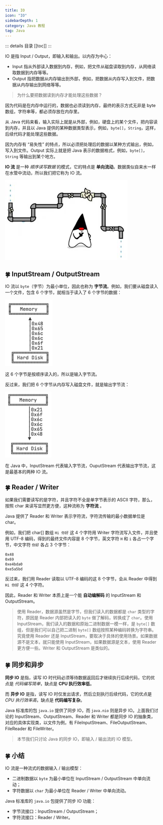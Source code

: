 ```yaml
---
title: IO
icon: "IO"
sidebarDepth: 1
category: Java 教程
tag: Java
---
```


::: details 目录
[[toc]]
:::

IO 是指 Input / Output，即输入和输出。以内存为中心：

- Input 指从外部读入数据到内存，例如，把文件从磁盘读取到内存，从网络读取数据到内存等等。
- Output 指把数据从内存输出到外部，例如，把数据从内存写入到文件，把数据从内存输出到网络等等。

> 为什么要把数据读到内存才能处理这些数据？

因为代码是在内存中运行的，数据也必须读到内存，最终的表示方式无非是 byte 数组，字符串等，都必须存放在内存里。

从 Java 代码来看，输入实际上就是从外部，例如，硬盘上的某个文件，把内容读到内存，并且以 Java 提供的某种数据类型表示，例如，`byte[]`，`String`，这样，后续代码才能处理这些数据。

因为内存有 “易失性” 的特点，所以必须把处理后的数据以某种方式输出，例如，写入到文件。Output 实际上就是把 Java 表示的数据格式，例如，`byte[]`，`String` 等输出到某个地方。

**IO 流** 是一种 _顺序读写数据_ 的模式，它的特点是 **单向流动**。数据类似自来水一样在水管中流动，所以我们把它称为 IO 流。

![](assets/20221123100417.png)

## 🍀 InputStream / OutputStream

IO 流以 `byte`（字节）为最小单位，因此也称为 **字节流**。例如，我们要从磁盘读入一个文件，包含 6 个字节，就相当于读入了 6 个字节的数据：

![](assets/20221123100441.png)

这 6 个字节是按顺序读入的，所以是输入字节流。

反过来，我们把 6 个字节从内存写入磁盘文件，就是输出字节流：

![](assets/20221123100507.png)

在 Java 中，InputStream 代表输入字节流，OuputStream 代表输出字节流，这是最基本的两种 IO 流。

## 🍀 Reader / Writer

如果我们需要读写的是字符，并且字符不全是单字节表示的 ASCII 字符，那么，按照 char 来读写显然更方便，这种流称为 **字符流** 。

Java 提供了 Reader 和 Writer 表示字符流，字符流传输的最小数据单位是 char。

例如，我们把 char[] 数组 `Hi 你好` 这 4 个字符用 Writer 字符流写入文件，并且使用 UTF-8 编码，得到的最终文件内容是 8 个字节，英文字符 `H` 和 `i` 各占一个字节，中文字符 `你好` 各占 3 个字节：

```
0x48
0x69
0xe4bda0
0xe5a5bd
```

反过来，我们用 Reader 读取以 UTF-8 编码的这 8 个字节，会从 Reader 中得到 `Hi 你好` 这 4 个字符。

因此，Reader 和 Writer 本质上是一个能 **自动编解码** 的 InputStream 和 OutputStream。

> 使用 Reader，数据源虽然是字节，但我们读入的数据都是 `char` 类型的字符，原因是 Reader 内部把读入的 `byte` 做了解码，转换成了 `char`。使用 InputStream，我们读入的数据和原始二进制数据一模一样，是 `byte[]` 数组，但是我们可以自己把二进制 `byte[]` 数组按照某种编码转换为字符串。究竟使用 Reader 还是 InputStream，要取决于具体的使用场景。如果数据源不是文本，就只能使用 InputStream，如果数据源是文本，使用 Reader 更方便一些。Writer 和 OutputStream 是类似的。

## 🍀 同步和异步

**同步 IO** 是指，读写 IO 时代码必须等待数据返回后才继续执行后续代码，它的优点是 _代码编写简单_，缺点是 **CPU 执行效率低**。

而 **异步 IO** 是指，读写 IO 时仅发出请求，然后立刻执行后续代码，它的优点是 _CPU 执行效率高_，缺点是 **代码编写复杂**。

Java 标准库的包 `java.io` 提供了同步 IO，而 `java.nio` 则是异步 IO。上面我们讨论的 InputStream、OutputStream、Reader 和 Writer 都是同步 IO 的抽象类，对应的具体实现类，以文件为例，有 FileInputStream、FileOutputStream、FileReader 和 FileWriter。

> 本节我们只讨论 Java 的同步 IO，即输入 / 输出流的 IO 模型。

## 🍀 小结

IO 流是一种流式的数据输入 / 输出模型：

- 二进制数据以 `byte` 为最小单位在 InputStream / OutputStream 中单向流动；
- 字符数据以 `char` 为最小单位在 Reader / Writer 中单向流动。

Java 标准库的 `java.io` 包提供了同步 IO 功能：

- 字节流接口：InputStream / OutputStream；
- 字符流接口：Reader / Writer。
